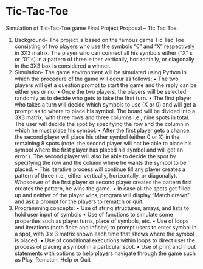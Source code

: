 # Tic-Tac-Toe
Simulation of Tic-Tac-Toe game
Final Project Proposal – Tic Tac Toe
1.	Background– The project is based on the famous game Tic Tac Toe consisting of two players who use the symbols “0” and “X” respectively in 3X3 matrix. The player who can connect all his symbols either (“X” s or “0” s) in a pattern of three either vertically, horizontally, or diagonally in the 3X3 box is considered a winner.
2.	Simulation- The game environment will be simulated using Python in which the procedure of the game will occur as follows:
•	The two players will get a question prompt to start the game and the reply can be either yes or no.
•	Once the two players, the players will be selected randomly as to decide who gets to take the first turn.
•	The first player who takes a turn will decide which symbols to use (X or 0) and will get a prompt as to where to place his symbol. The board will be divided into a 3X3 matrix, with three rows and three columns i.e., nine spots in total. The user will decide the spot by specifying the row and the column in which he must place his symbol. 
•	After the first player gets a chance, the second player will place his other symbol (either 0 or X) in the remaining 8 spots (note: the second player will not be able to place his symbol where the first player has placed his symbol and will get an error.). The second player will also be able to decide the spot by specifying the row and the column where he wants the symbol to be placed.
•	This iterative process will continue till any player creates a pattern of three (i.e., either vertically, horizontally, or diagonally). Whosoever of the first player or second player creates the pattern first creates the pattern, he wins the game.
•	In case all the spots get filled up and neither of the player wins, program will display “Match drawn” and ask a prompt for the players to rematch or quit.
3.	Programming concepts:
•	Use of string structures, arrays, and lists to hold user input of symbols
•	Use of functions to simulate some properties such as player turns, place of symbols, etc. 
•	Use of loops and iterations (both finite and infinite) to prompt users to enter symbol in a spot, with 3 x 3 matrix shown each time that shows where the symbol is placed.
•	Use of conditional executions within loops to direct user the process of placing a symbol in a particular spot.
•	 Use of print and input statements with options to help players navigate through the game such as Play, Rematch, Help or Quit 

